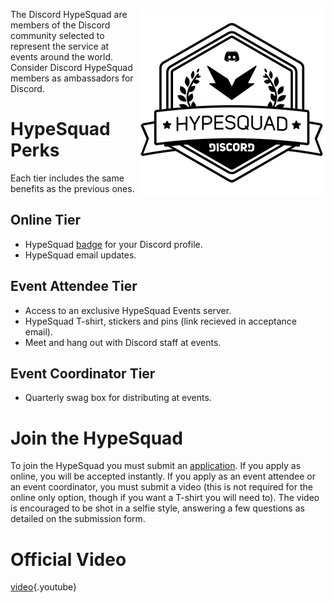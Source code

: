 <!-- TITLE: HypeSquad -->
<!-- SUBTITLE: Are you Hyped? Because I'm feeling super duper hyped to tell you about this really cool thing! -->

<img src="/uploads/hypesquad/hypesquadsmall.png" alt="HypeSquad Full Badge" width="300" height="300" align="right"> The Discord HypeSquad are members of the Discord community selected to represent the service at events around the world. Consider Discord HypeSquad members as ambassadors for Discord.

# HypeSquad Perks
Each tier includes the same benefits as the previous ones.

## Online Tier
* HypeSquad [badge](/badges) for your Discord profile.
* HypeSquad email updates.

## Event Attendee Tier
* Access to an exclusive HypeSquad Events server.
* HypeSquad T-shirt, stickers and pins (link recieved in acceptance email).
* Meet and hang out with Discord staff at events.

## Event Coordinator Tier
* Quarterly swag box for distributing at events.

# Join the HypeSquad
To join the HypeSquad you must submit an [application](https://discordapp.com/hypesquad). If you apply as online, you will be accepted instantly. If you apply as an event attendee or an event coordinator, you must submit a video (this is not required for the online only option, though if you want a T-shirt you will need to). The video is encouraged to be shot in a selfie style, answering a few questions as detailed on the submission form.

# Official Video

[video](https://www.youtube.com/watch?v=rXZkTT-5m9o){.youtube}